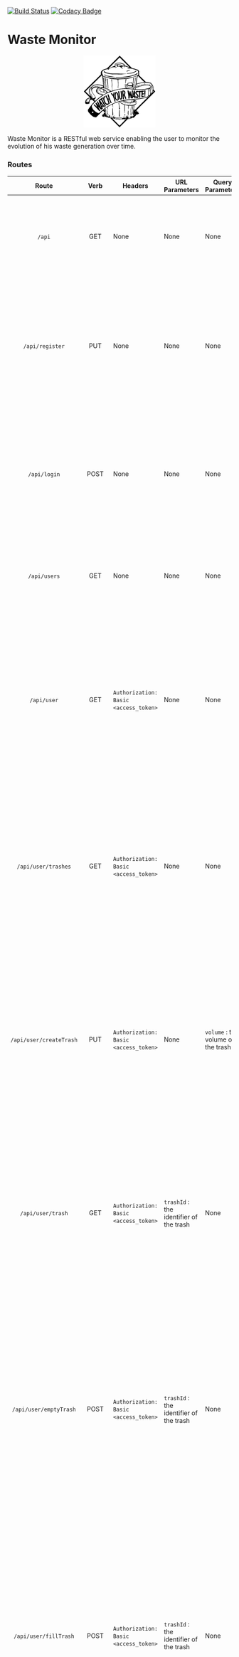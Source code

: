[![Build Status](https://travis-ci.org/sallareznov/waste-monitor.svg?branch=master)](https://travis-ci.org/sallareznov/waste-monitor) [![Codacy Badge](https://api.codacy.com/project/badge/grade/cfc103c241ce409f9c1ee89d9c0b6981)](https://www.codacy.com/app/sallareznov/waste-monitor)

# Waste Monitor

<p align="center">
  <img alt="Logo" src="dist/logo.png">
</p>

Waste Monitor is a RESTful web service enabling the user to monitor the evolution of his waste generation over time.

### Routes

| Route | Verb | Headers | URL Parameters | Query Parameters | Body | Description | Return codes |
| :---: | :--: | ------- | -------------- | ---------------- | ---- | ----------- | ------------ |
| ```/api``` | GET | None | None | None | None | Displays documentation about all the entry points | <ul><li><b>200 (OK)</b> if the operation proceeded successfully</li><li><b>500 (Internal Server Error)</b> if an error occurred on the server</li></ul> |
| ```/api/register``` | PUT | None | None | None | ```{ "username" : "johndoe", "password" : "johndoe" }``` | Attempts to register a new user | <ul><li><b>201 (Created)</b> if the operation proceeded successfully and the user was created</li><li><b>409 (Conflict)</b> if a user with the same username already exists</li><li><b>500 (Internal Server Error)</b> if an error occurred on the server</li></ul> |
| ```/api/login``` | POST | None | None | None | ```{ "username" : "johndoe", "password" : "johndoe" }``` | Attempts to log the user | <ul><li><b>200 (OK)</b> if the operation proceeded successfully</li><li><b>401 (Unauthorized)</b> if the credentials are invalid</li><li><b>500 (Internal Server Error)</b> if an error occurred on the server</li></ul> |
| ```/api/users``` | GET | None | None | None | None | Lists the registered users | <ul><li><b>200 (OK)</b> if the operation proceeded successfully</li><li><b>500 (Internal Server Error)</b> if an error occurred on the server</li></ul> |
| ```/api/user``` | GET | ```Authorization: Basic <access_token>``` | None | None | None | Shows informations about the authenticated user (his username, the number of trashes he owns and the total waste volume that are in his trashes) | <ul><li><b>200 (OK)</b> if the operation proceeded successfully</li><li><b>400 (Bad Request)</b> if the authentication token wasn't provided</li><li><b>403 (Forbidden)</b> if the authentication token is invalid or has expired</li><li><b>500 (Internal Server Error)</b> if an error occurred on the server</li></ul> |
| ```/api/user/trashes``` | GET | ```Authorization: Basic <access_token>``` | None | None | None | Shows informations about the trashes owned by the authenticated user | <ul><li><b>200 (OK)</b> if the operation proceeded successfully</li><li><b>400 (Bad Request)</b> if the authentication token wasn't provided</li><li><b>403 (Forbidden)</b> if the authentication token is invalid or has expired</li><li><b>500 (Internal Server Error)</b> if an error occurred on the server</li></ul> |
| ```/api/user/createTrash``` | PUT | ```Authorization: Basic <access_token>``` | None | ```volume``` : the volume of the trash | None | Creates a new trash for the authenticated user | <ul><li><b>201 (Created)</b> if the operation proceeded successfully and the trash was created</li><li><b>400 (Bad Request)</b> if the authentication token wasn't provided</li><li><b>403 (Forbidden)</b> if the authentication token is invalid or has expired</li><li><b>500 (Internal Server Error)</b> if an error occurred on the server</li></ul> |
| ```/api/user/trash``` | GET | ```Authorization: Basic <access_token>``` | ```trashId``` : the identifier of the trash | None | None | Shows informations about the selected trash owned by the authenticated user | <ul><li><b>200 (OK)</b> if the operation proceeded successfully</li><li><b>400 (Bad Request)</b> if the authentication token wasn't provided</li><li><b>403 (Forbidden)</b> if the authentication token is invalid or has expired</li><li><b>500 (Internal Server Error)</b> if an error occurred on the server</li></ul> |
| ```/api/user/emptyTrash``` | POST | ```Authorization: Basic <access_token>``` | ```trashId``` : the identifier of the trash | None | None | Empties the specified trash | <ul><li><b>200 (OK)</b> if the operation proceeded successfully</li><li><b>400 (Bad Request)</b> if the authentication token wasn't provided</li><li><b>403 (Forbidden)</b> if the authentication token is invalid or has expired</li><li><b>404 (Not Found)</b> if the trash with the specified id doesn't exist</li><li><b>409 (Conflict)</b> if the trash is already empty</li><li><b>500 (Internal Server Error)</b> if an error occurred on the server</li></ul> |
| ```/api/user/fillTrash``` | POST | ```Authorization: Basic <access_token>``` | ```trashId``` : the identifier of the trash | None | None | Fills the specified trash | <ul><li><b>200 (OK)</b> if the operation proceeded successfully</li><li><b>400 (Bad Request)</b> if the authentication token wasn't provided</li><li><b>403 (Forbidden)</b> if the authentication token is invalid or has expired</li><li><b>404 (Not Found)</b> if the trash with the specified id doesn't exist</li><li><b>409 (Conflict)</b> if the trash is already full</li><li><b>500 (Internal Server Error)</b> if an error occurred on the server</li></ul> |
| ```/api/user/deleteTrash``` | DELETE | ```Authorization: Basic <access_token>``` | ```trashId``` : the identifier of the trash | None | None | Deletes the specified trash owned by the authenticated user | <ul><li><b>200 (OK)</b> if the operation proceeded successfully</li><li><b>400 (Bad Request)</b> if the authentication token wasn't provided</li><li><b>403 (Forbidden)</b> if the authentication token is invalid or has expired</li><li><b>404 (Not Found)</b> if the trash with the specified id doesn't exist</li><li><b>500 (Internal Server Error)</b> if an error occurred on the server</li></ul>  |
| ```/api/user/evolution``` | GET | ```Authorization: Basic <access_token>``` | None | None | None | Shows informations about the evolution of the authenticated user's waste | <ul><li><b>200 (OK)</b> if the operation proceeded successfully</li><li><b>400 (Bad Request)</b> if the authentication token wasn't provided</li><li><b>403 (Forbidden)</b> if the authentication token is invalid or has expired</li><li><b>500 (Internal Server Error)</b> if an error occurred on the server</li></ul> |

### Database model

<p align="center">
  <img alt="Database model" src="dist/sql_model.png">
</p>

### Website mockups

#### Login
![Login](dist/website_mockups/Login.png)

#### Register
![Register](dist/website_mockups/Register.png)

#### Home page
![Register](dist/website_mockups/Home.png)

#### Evolution
![Register](dist/website_mockups/Evolution.png)

